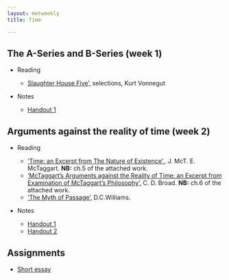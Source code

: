 ```yaml
---
layout: metweekly
title: Time

---
```



## The A-Series and B-Series (week 1)

+ Reading
	+ [Slaughter House Five’,](/metaphysics/reading) selections, Kurt Vonnegut

+ Notes
	+ [Handout 1](/metaphysics/time/Time1.pdf)


## Arguments against the reality of time (week 2) 

+ Reading
	+ [‘Time: an Excerpt from The Nature of Existence’,](/metaphysics/big.pdf),  J. McT. E. McTaggart. **NB:** ch.5 of the attached work.
	+ [‘McTaggart’s Arguments against the Reality of Time: an Excerpt from Examination of McTaggart’s Philosophy’,](/metaphysics/big.pdf) C. D. Broad. **NB:** ch.6 of the attached work.
	+ [‘The Myth of Passage’,](myth.pdf) D.C.Williams.

+ Notes
	+ [Handout 1](/metaphysics/time/Time2.pdf)
	+ [Handout 2](/metaphysics/time/Time3.pdf)

## Assignments

+ [Short essay](essay)

